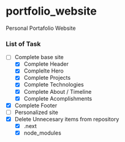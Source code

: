 # portfolio_website

Personal Portafolio Website

### List of Task

-   [ ] Complete base site
    -   [x] Complete Header
    -   [x] Complelte Hero
    -   [x] Complete Projects
    -   [x] Complete Technologies
    -   [x] Complete About / Timeline
    -   [x] Complete Acomplishments
-   [x] Complete Footer
-   [ ] Personalized site
-   [x] Delete Unnecesary items from repository
    -   [x] .next
    -   [x] node_modules
